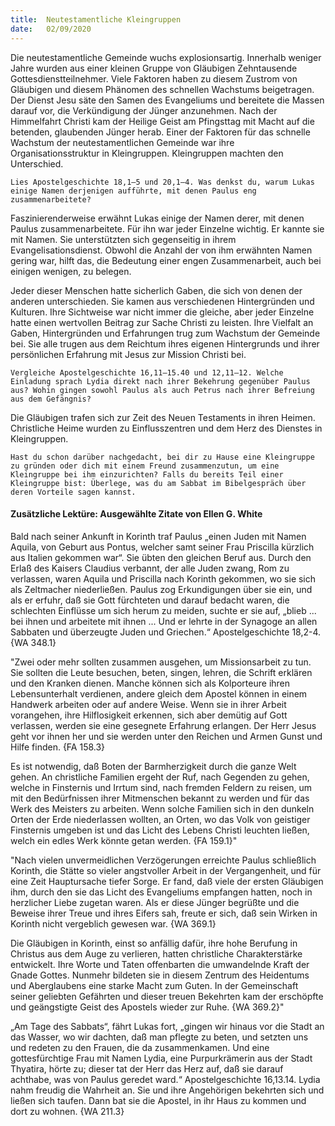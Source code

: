 ```yaml
---
title:  Neutestamentliche Kleingruppen
date:   02/09/2020
---
```


Die neutestamentliche Gemeinde wuchs explosionsartig. Innerhalb weniger Jahre wurden aus einer kleinen Gruppe von Gläubigen Zehntausende Gottesdienstteilnehmer. Viele Faktoren haben zu diesem Zustrom von Gläubigen und diesem Phänomen des schnellen Wachstums beigetragen. Der Dienst Jesu säte den Samen des Evangeliums und bereitete die Massen darauf vor, die Verkündigung der Jünger anzunehmen. Nach der Himmelfahrt Christi kam der Heilige Geist am Pfingsttag mit Macht auf die betenden, glaubenden Jünger herab. Einer der Faktoren für das schnelle Wachstum der neutestamentlichen Gemeinde war ihre Organisationsstruktur in Kleingruppen. Kleingruppen machten den Unterschied.

`Lies Apostelgeschichte 18,1–5 und 20,1–4. Was denkst du, warum Lukas einige Namen derjenigen aufführte, mit denen Paulus eng zusammenarbeitete?`

Faszinierenderweise erwähnt Lukas einige der Namen derer, mit denen Paulus zusammenarbeitete. Für ihn war jeder Einzelne wichtig. Er kannte sie mit Namen. Sie unterstützten sich gegenseitig in ihrem Evangelisationsdienst. Obwohl die Anzahl der von ihm erwähnten Namen gering war, hilft das, die Bedeutung einer engen Zusammenarbeit, auch bei einigen wenigen, zu belegen.

Jeder dieser Menschen hatte sicherlich Gaben, die sich von denen der anderen unterschieden. Sie kamen aus verschiedenen Hintergründen und Kulturen. Ihre Sichtweise war nicht immer die gleiche, aber jeder Einzelne hatte einen wertvollen Beitrag zur Sache Christi zu leisten. Ihre Vielfalt an Gaben, Hintergründen und Erfahrungen trug zum Wachstum der Gemeinde bei. Sie alle trugen aus dem Reichtum ihres eigenen Hintergrunds und ihrer persönlichen Erfahrung mit Jesus zur Mission Christi bei.

`Vergleiche Apostelgeschichte 16,11–15.40 und 12,11–12. Welche Einladung sprach Lydia direkt nach ihrer Bekehrung gegenüber Paulus aus? Wohin gingen sowohl Paulus als auch Petrus nach ihrer Befreiung aus dem Gefängnis?`

Die Gläubigen trafen sich zur Zeit des Neuen Testaments in ihren Heimen. Christliche Heime wurden zu Einflusszentren und dem Herz des Dienstes in Kleingruppen.

`Hast du schon darüber nachgedacht, bei dir zu Hause eine Kleingruppe zu gründen oder dich mit einem Freund zusammenzutun, um eine Kleingruppe bei ihm einzurichten? Falls du bereits Teil einer Kleingruppe bist: Überlege, was du am Sabbat im Bibelgespräch über deren Vorteile sagen kannst.`

#### Zusätzliche Lektüre: Ausgewählte Zitate von Ellen G. White

Bald nach seiner Ankunft in Korinth traf Paulus „einen Juden mit Namen Aquila, von Geburt aus Pontus, welcher samt seiner Frau Priscilla kürzlich aus Italien gekommen war“. Sie übten den gleichen Beruf aus. Durch den Erlaß des Kaisers Claudius verbannt, der alle Juden zwang, Rom zu verlassen, waren Aquila und Priscilla nach Korinth gekommen, wo sie sich als Zeltmacher niederließen. Paulus zog Erkundigungen über sie ein, und als er erfuhr, daß sie Gott fürchteten und darauf bedacht waren, die schlechten Einflüsse um sich herum zu meiden, suchte er sie auf, „blieb ... bei ihnen und arbeitete mit ihnen ... Und er lehrte in der Synagoge an allen Sabbaten und überzeugte Juden und Griechen.“ Apostelgeschichte 18,2-4. {WA 348.1}

"Zwei oder mehr sollten zusammen ausgehen, um Missionsarbeit zu tun. Sie sollten die Leute besuchen, beten, singen, lehren, die Schrift erklären und den Kranken dienen. Manche können sich als Kolporteure ihren Lebensunterhalt verdienen, andere gleich dem Apostel können in einem Handwerk arbeiten oder auf andere Weise. Wenn sie in ihrer Arbeit vorangehen, ihre Hilflosigkeit erkennen, sich aber demütig auf Gott verlassen, werden sie eine gesegnete Erfahrung erlangen. Der Herr Jesus geht vor ihnen her und sie werden unter den Reichen und Armen Gunst und Hilfe finden. {FA 158.3}

Es ist notwendig, daß Boten der Barmherzigkeit durch die ganze Welt gehen. An christliche Familien ergeht der Ruf, nach Gegenden zu gehen, welche in Finsternis und Irrtum sind, nach fremden Feldern zu reisen, um mit den Bedürfnissen ihrer Mitmenschen bekannt zu werden und für das Werk des Meisters zu arbeiten. Wenn solche Familien sich in den dunkeln Orten der Erde niederlassen wollten, an Orten, wo das Volk von geistiger Finsternis umgeben ist und das Licht des Lebens Christi leuchten ließen, welch ein edles Werk könnte getan werden. {FA 159.1}"

"Nach vielen unvermeidlichen Verzögerungen erreichte Paulus schließlich Korinth, die Stätte so vieler angstvoller Arbeit in der Vergangenheit, und für eine Zeit Hauptursache tiefer Sorge. Er fand, daß viele der ersten Gläubigen ihm, durch den sie das Licht des Evangeliums empfangen hatten, noch in herzlicher Liebe zugetan waren. Als er diese Jünger begrüßte und die Beweise ihrer Treue und ihres Eifers sah, freute er sich, daß sein Wirken in Korinth nicht vergeblich gewesen war. {WA 369.1}

Die Gläubigen in Korinth, einst so anfällig dafür, ihre hohe Berufung in Christus aus dem Auge zu verlieren, hatten christliche Charakterstärke entwickelt. Ihre Worte und Taten offenbarten die umwandelnde Kraft der Gnade Gottes. Nunmehr bildeten sie in diesem Zentrum des Heidentums und Aberglaubens eine starke Macht zum Guten. In der Gemeinschaft seiner geliebten Gefährten und dieser treuen Bekehrten kam der erschöpfte und geängstigte Geist des Apostels wieder zur Ruhe. {WA 369.2}"

„Am Tage des Sabbats“, fährt Lukas fort, „gingen wir hinaus vor die Stadt an das Wasser, wo wir dachten, daß man pflegte zu beten, und setzten uns und redeten zu den Frauen, die da zusammenkamen. Und eine gottesfürchtige Frau mit Namen Lydia, eine Purpurkrämerin aus der Stadt Thyatira, hörte zu; dieser tat der Herr das Herz auf, daß sie darauf achthabe, was von Paulus geredet ward.“ Apostelgeschichte 16,13.14. Lydia nahm freudig die Wahrheit an. Sie und ihre Angehörigen bekehrten sich und ließen sich taufen. Dann bat sie die Apostel, in ihr Haus zu kommen und dort zu wohnen. {WA 211.3}